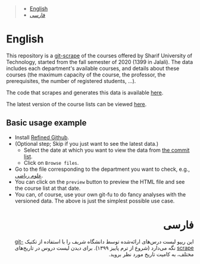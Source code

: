 > -   [English](#english)
> -   [فارسی](#فارسی)

English
=======

This repository is a
    [git-scrape](https://simonwillison.net/2020/Oct/9/git-scraping/) of the courses offered by Sharif University of Technology, started from the fall semester of 2020 (1399 in Jalali). The data includes each department's available courses, and details about these courses (the maximum capacity of the course, the professor, the prerequisites, the number of registered students, ...).

The code that scrapes and generates this data is available [here](https://github.com/NightMachinery/.shells/blob/master/scripts/zshlang/auto-load/others/scraping/sharif.zsh).

The latest version of the course lists can be viewed [here](https://nightmachinary.github.io/sharif_course_list/).

## Basic usage example

- Install [Refined Github](https://github.com/sindresorhus/refined-github#install).
- (Optional step; Skip if you just want to see the latest data.)
  - Select the date at which you want to view the data from [the commit list](https://github.com/NightMachinery/sharif_course_list/commits/master).
  - Click on `Browse files`.
- Go to the file corresponding to the department you want to check, e.g., [علوم ریاضی](https://github.com/NightMachinery/sharif_course_list/blob/master/%D8%B9%D9%84%D9%88%D9%85%20%D8%B1%DB%8C%D8%A7%D8%B6%DB%8C.html).
- You can click on the `preview` button to preview the HTML file and see the course list at that date.
- You can, of course, use your own git-fu to do fancy analyses with the versioned data. The above is just the simplest possible use case.

<div dir="rtl">

فارسی
=====

این ریپو لیست درس‌های ارائه‌شده توسط دانشگاه شریف را با استفاده از تکنیک [git-scrape](https://simonwillison.net/2020/Oct/9/git-scraping/) نگه می‌دارد (شروع از ترم پاییز ۱۳۹۹). برای دیدن لیست دروس در تاریخ‌های مختلف، به کامیت تاریخ مورد نظر بروید.
